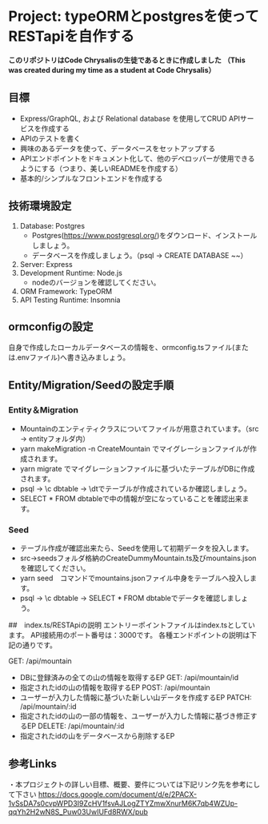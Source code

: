 # Project: typeORMとpostgresを使ってRESTapiを自作する
**このリポジトリはCode Chrysalisの生徒であるときに作成しました**
**（This was created during my time as a student at Code Chrysalis）**

## 目標

- Express/GraphQL, および Relational database を使用してCRUD APIサービスを作成する
- APIのテストを書く
- 興味のあるデータを使って、データベースをセットアップする
- APIエンドポイントをドキュメント化して、他のデベロッパーが使用できるようにする（つまり、美しいREADMEを作成する）
- 基本的/シンプルなフロントエンドを作成する

## 技術環境設定
1. Database: Postgres
   - Postgres(https://www.postgresql.org/)をダウンロード、インストールしましょう。
   - データベースを作成しましょう。（psql -> CREATE DATABASE ~~）
2. Server: Express
3. Development Runtime: Node.js
   - nodeのバージョンを確認してください。
4. ORM Framework: TypeORM
5. API Testing Runtime: Insomnia

## ormconfigの設定
自身で作成したローカルデータベースの情報を、ormconfig.tsファイル(または.envファイル)へ書き込みましょう。

## Entity/Migration/Seedの設定手順
### Entity＆Migration
- Mountainのエンティティクラスについてファイルが用意されています。（src -> entityフォルダ内）
- yarn makeMigration -n CreateMountain でマイグレーションファイルが作成されます。
- yarn migrate でマイグレーションファイルに基づいたテーブルがDBに作成されます。
- psql -> \c dbtable -> \dtでテーブルが作成されているか確認しましょう。
- SELECT * FROM dbtableで中の情報が空になっていることを確認出来ます。
### Seed
- テーブル作成が確認出来たら、Seedを使用して初期データを投入します。
- src->seedsフォルダ格納のCreateDummyMountain.ts及びmountains.jsonを確認してください。
- yarn seed　コマンドでmountains.jsonファイル中身をテーブルへ投入します。
- psql -> \c dbtable -> SELECT * FROM dbtableでデータを確認しましょう。

##　index.ts/RESTApiの説明
エントリーポイントファイルはindex.tsとしています。
API接続用のポート番号は：3000です。
各種エンドポイントの説明は下記の通りです。

GET: /api/mountain
 - DBに登録済みの全ての山の情報を取得するEP
GET: /api/mountain/id
 - 指定されたidの山の情報を取得するEP
POST: /api/mountain
 - ユーザーが入力した情報に基づいた新しい山データを作成するEP
PATCH: /api/mountain/:id 
 - 指定されたidの山の一部の情報を、ユーザーが入力した情報に基づき修正するEP
DELETE: /api/mountain/:id 
 - 指定されたidの山をデータベースから削除するEP



## 参考Links
・本プロジェクトの詳しい目標、概要、要件については下記リンク先を参考にして下さい
https://docs.google.com/document/d/e/2PACX-1vSsDA7s0cvpWPD3I9ZcHV1fsvAJLogZTYZmwXnurM6K7qb4WZUp-qqYh2H2wN8S_Puw03UwIUFd8RWX/pub